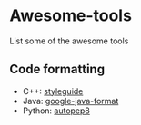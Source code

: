 # Awesome-tools
List some of the awesome tools

## Code formatting
- C++: [styleguide](https://github.com/google/styleguide)
- Java: [google-java-format](https://github.com/google/google-java-format)
- Python: [autopep8](https://github.com/hhatto/autopep8)
